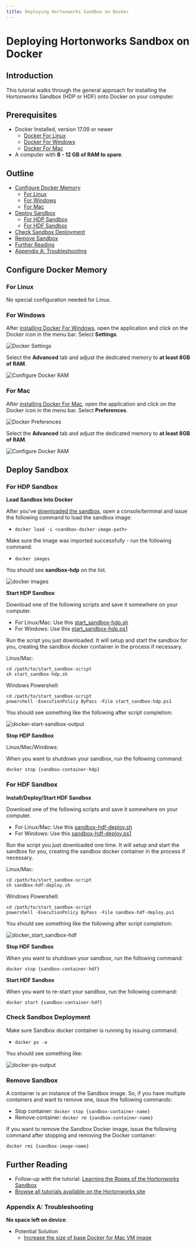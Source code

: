 ```yaml
---
title: Deploying Hortonworks Sandbox on Docker
---
```


# Deploying Hortonworks Sandbox on Docker

## Introduction

This tutorial walks through the general approach for installing the Hortonworks Sandbox (HDP or HDF) onto Docker on your computer.

## Prerequisites

-   Docker Installed, version 17.09 or newer
    -   [Docker For Linux](https://docs.docker.com/engine/installation/linux/)
    -   [Docker For Windows](https://docs.docker.com/docker-for-windows/install/)
    -   [Docker For Mac](https://docs.docker.com/docker-for-mac/install/)
-   A computer with **8 - 12 GB of RAM to spare**.

## Outline

-   [Configure Docker Memory](#configure-docker-memory)
    -   [For Linux](#for-linux)
    -   [For Windows](#for-windows)
    -   [For Mac](#for-mac)
-   [Deploy Sandbox](#deploy-sandbox)
    -   [For HDP Sandbox](#for-hdp-sandbox)
    -   [For HDF Sandbox](#for-hdf-sandbox)
-   [Check Sandbox Deployment](#check-sandbox-deployment)
-   [Remove Sandbox](#remove-sandbox)
-   [Further Reading](#further-reading)
-   [Appendix A: Troubleshooting](#appendix-a-troubleshooting)

## Configure Docker Memory

### For Linux

No special configuration needed for Linux.

### For Windows

After [installing Docker For Windows](https://docs.docker.com/docker-for-windows/install/), open the application and click on the Docker icon in the menu bar.  Select **Settings**.

![Docker Settings](assets/docker-windows-settings.jpg)

Select the **Advanced** tab and adjust the dedicated memory to **at least 8GB of RAM**.

![Configure Docker RAM](assets/docker-windows-configure.jpg)

### For Mac

After [installing Docker For Mac](https://docs.docker.com/docker-for-mac/install/), open the application and click on the Docker icon in the menu bar.  Select **Preferences**.

![Docker Preferences](assets/docker-mac-preferences.jpg)

Select the **Advanced** tab and adjust the dedicated memory to **at least 8GB of RAM**.

![Configure Docker RAM](assets/docker-mac-configure.jpg)

## Deploy Sandbox

### For HDP Sandbox

**Load Sandbox Into Docker**

After you've [downloaded the sandbox](https://hortonworks.com/downloads/#sandbox), open a console/terminal and issue the following command to load the sandbox image:

-   ```docker load -i <sandbox-docker-image-path>```

Make sure the image was imported successfully - run the following command:

-   ```docker images```

You should see **sandbox-hdp** on the list.

![docker images](assets/docker-images.jpg)

**Start HDP Sandbox**

Download one of the following scripts and save it somewhere on your computer.

-   For Linux/Mac: Use this [start_sandbox-hdp.sh](assets/start_sandbox-hdp.sh)
-   For Windows: Use this [start_sandbox-hdp.ps1](assets/start_sandbox-hdp.ps1)

Run the script you just downloaded.  It will setup and start the sandbox for you, creating the sandbox docker container in the process if necessary.

Linux/Mac:

~~~
cd /path/to/start_sandbox-script
sh start_sandbox-hdp.sh
~~~

Windows Powershell:

~~~
cd /path/to/start_sandbox-script
powershell -ExecutionPolicy ByPass -File start_sandbox-hdp.ps1
~~~

You should see something like the following after script completion:

![docker-start-sandbox-output](assets/docker-start-sandbox-output.jpg)

**Stop HDP Sandbox**

Linux/Mac/Windows:

When you want to shutdown your sandbox, run the following command:

~~~
docker stop {sandbox-container-hdp}
~~~

### For HDF Sandbox

**Install/Deploy/Start HDF Sandbox**

Download one of the following scripts and save it somewhere on your computer.

-   For Linux/Mac: Use this [sandbox-hdf-deploy.sh](assets/sandbox-hdf-deploy.sh)
-   For Windows: Use this [sandbox-hdf-deploy.ps1](assets/sandbox-hdf-deploy.ps1)

Run the script you just downloaded one time.  It will setup and start the sandbox for you, creating the sandbox docker container in the process if necessary.

Linux/Mac:

~~~
cd /path/to/start_sandbox-script
sh sandbox-hdf-deploy.sh
~~~

Windows Powershell:

~~~
cd /path/to/start_sandbox-script
powershell -ExecutionPolicy ByPass -File sandbox-hdf-deploy.ps1
~~~

You should see something like the following after script completion:

![docker_start_sandbox-hdf](assets/docker_start_sandbox-hdf.jpg)

**Stop HDF Sandbox**

When you want to shutdown your sandbox, run the following command:

~~~
docker stop {sandbox-container-hdf}
~~~

**Start HDF Sandbox**

When you want to re-start your sandbox, run the following command:

~~~
docker start {sandbox-container-hdf}
~~~

### Check Sandbox Deployment

Make sure Sandbox docker container is running by issuing command:

-   ```docker ps -a```

You should see something like:

![docker-ps-output](assets/docker-ps-output.jpg)

### Remove Sandbox

A container is an instance of the Sandbox image. So, if you have multiple containers and want to remove one, issue the following commands:

-   Stop container: ```docker stop {sandbox-container-name}```
-   Remove container: ```docker rm {sandbox-container-name}```

If you want to remove the Sandbox Docker image, issue the following command after stopping and removing the Docker container:

```docker rmi {sandbox-image-name}```

## Further Reading

-   Follow-up with the tutorial: [Learning the Ropes of the Hortonworks Sandbox](https://hortonworks.com/tutorial/learning-the-ropes-of-the-hortonworks-sandbox)
-   [Browse all tutorials available on the Hortonworks site](https://hortonworks.com/tutorials/)

### Appendix A: Troubleshooting

**No space left on device**:

-   Potential Solution
    -   [Increase the size of base Docker for Mac VM image](<https://community.hortonworks.com/content/kbentry/65901/how-to-increase-the-size-of-the-base-docker-for-ma.html>)
